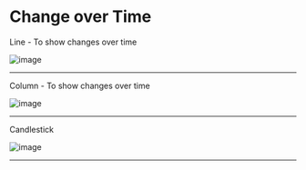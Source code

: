 # Change over Time

Line - To show changes over time

![image](https://github.com/avatorl/Deneb-Vega-Templates/assets/59934292/606673cf-3821-4cd7-a3a9-e0560eebf041)

---

Column - To show changes over time

![image](https://github.com/avatorl/Deneb-Vega-Templates/assets/59934292/2f2bb347-3ea6-4333-b8fe-879f14521199)

---

Candlestick

![image](https://github.com/avatorl/Deneb-Vega-Templates/assets/59934292/089b3ddc-10b1-426f-8606-e83f772a066c)

---

